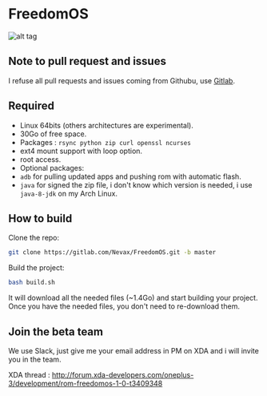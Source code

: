 # FreedomOS

![alt tag](https://raw.githubusercontent.com/Nevax07/FreedomOS/master/assets/media/oneplus3/png/small_banner.png)

## Note to pull request and issues

I refuse all pull requests and issues coming from Githubu, use [Gitlab](https://gitlab.com/Nevax/FreedomOS).

## Required
- Linux 64bits (others architectures are experimental).
- 30Go of free space.
- Packages : `rsync python zip curl openssl ncurses`
- ext4 mount support with loop option.
- root access.
- Optional packages:
- `adb` for pulling updated apps and pushing rom with automatic flash.
- `java` for signed the zip file, i don't know which version is needed, i use `java-8-jdk` on my Arch Linux.

## How to build

Clone the repo:
```bash
git clone https://gitlab.com/Nevax/FreedomOS.git -b master
```
Build the project:
```bash
bash build.sh
```

It will download all the needed files (~1.4Go) and start building your project.
Once you have the needed files, you don't need to re-download them.

## Join the beta team
We use Slack, just give me your email address in PM on XDA and i will invite you in the team.

XDA thread : http://forum.xda-developers.com/oneplus-3/development/rom-freedomos-1-0-t3409348
